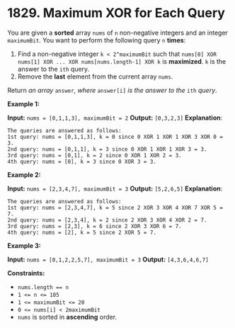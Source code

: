 # 1829. Maximum XOR for Each Query

You are given a **sorted** array `nums` of `n` non-negative integers and an integer `maximumBit`. You want to perform the following query `n` **times**:

1.  Find a non-negative integer `k < 2^maximumBit` such that `nums[0] XOR nums[1] XOR ... XOR nums[nums.length-1] XOR k` is **maximized**. `k` is the answer to the `ith` query.
2.  Remove the **last** element from the current array `nums`.

Return _an array_ `answer`_, where_ `answer[i]` _is the answer to the_ `ith` _query_.

**Example 1:**

**Input:** `nums = [0,1,1,3], maximumBit = 2`
**Output:** `[0,3,2,3]`
**Explanation**:
```
The queries are answered as follows:
1st query: nums = [0,1,1,3], k = 0 since 0 XOR 1 XOR 1 XOR 3 XOR 0 = 3.
2nd query: nums = [0,1,1], k = 3 since 0 XOR 1 XOR 1 XOR 3 = 3.
3rd query: nums = [0,1], k = 2 since 0 XOR 1 XOR 2 = 3.
4th query: nums = [0], k = 3 since 0 XOR 3 = 3.
```

**Example 2:**

**Input:** `nums = [2,3,4,7], maximumBit = 3`
**Output:** `[5,2,6,5]`
**Explanation**:
```
The queries are answered as follows:
1st query: nums = [2,3,4,7], k = 5 since 2 XOR 3 XOR 4 XOR 7 XOR 5 = 7.
2nd query: nums = [2,3,4], k = 2 since 2 XOR 3 XOR 4 XOR 2 = 7.
3rd query: nums = [2,3], k = 6 since 2 XOR 3 XOR 6 = 7.
4th query: nums = [2], k = 5 since 2 XOR 5 = 7.
```

**Example 3:**

**Input:** `nums = [0,1,2,2,5,7], maximumBit = 3`
**Output:** `[4,3,6,4,6,7]`

**Constraints:**

*   `nums.length == n`
*   `1 <= n <= 105`
*   `1 <= maximumBit <= 20`
*   `0 <= nums[i] < 2maximumBit`
*   `nums`​​​ is sorted in **ascending** order.
